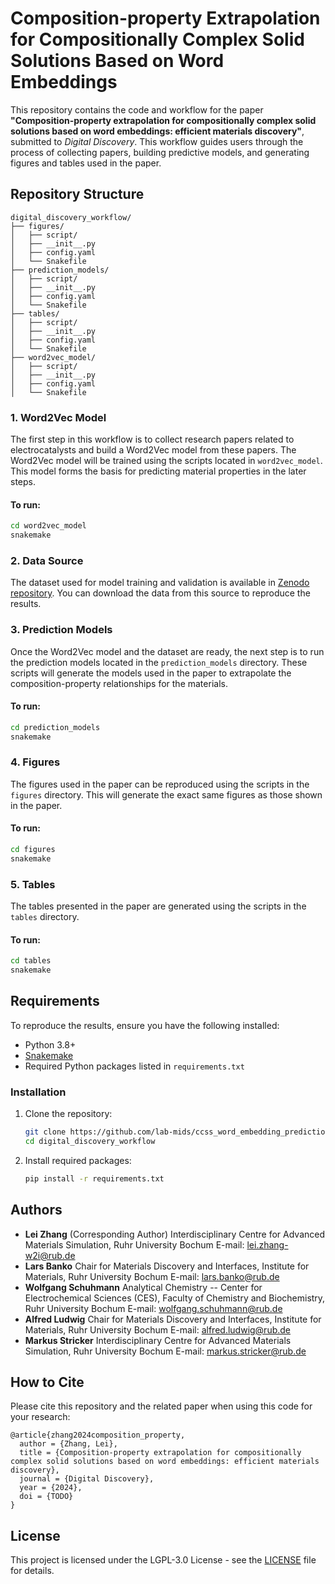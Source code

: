 
# Composition-property Extrapolation for Compositionally Complex Solid Solutions Based on Word Embeddings

This repository contains the code and workflow for the paper **"Composition-property extrapolation for compositionally complex solid solutions based on word embeddings: efficient materials discovery"**, submitted to *Digital Discovery*. This workflow guides users through the process of collecting papers, building predictive models, and generating figures and tables used in the paper.

## Repository Structure

```plaintext
digital_discovery_workflow/
├── figures/
│   ├── script/
│   ├── __init__.py
│   ├── config.yaml
│   └── Snakefile
├── prediction_models/
│   ├── script/
│   ├── __init__.py
│   ├── config.yaml
│   └── Snakefile
├── tables/
│   ├── script/
│   ├── __init__.py
│   ├── config.yaml
│   └── Snakefile
├── word2vec_model/
│   ├── script/
│   ├── __init__.py
│   ├── config.yaml
│   └── Snakefile
```

### 1. **Word2Vec Model**

The first step in this workflow is to collect research papers related to electrocatalysts and build a Word2Vec model from these papers. The Word2Vec model will be trained using the scripts located in `word2vec_model`. This model forms the basis for predicting material properties in the later steps.

#### To run:
```bash
cd word2vec_model
snakemake
```

### 2. **Data Source**

The dataset used for model training and validation is available in [Zenodo repository](https://doi.org/TODO). You can download the data from this source to reproduce the results.

### 3. **Prediction Models**

Once the Word2Vec model and the dataset are ready, the next step is to run the prediction models located in the `prediction_models` directory. These scripts will generate the models used in the paper to extrapolate the composition-property relationships for the materials.

#### To run:
```bash
cd prediction_models
snakemake
```

### 4. **Figures**

The figures used in the paper can be reproduced using the scripts in the `figures` directory. This will generate the exact same figures as those shown in the paper.

#### To run:
```bash
cd figures
snakemake
```

### 5. **Tables**

The tables presented in the paper are generated using the scripts in the `tables` directory.

#### To run:
```bash
cd tables
snakemake
```

## Requirements

To reproduce the results, ensure you have the following installed:

- Python 3.8+
- [Snakemake](https://snakemake.readthedocs.io/)
- Required Python packages listed in `requirements.txt`

### Installation

1. Clone the repository:
   ```bash
   git clone https://github.com/lab-mids/ccss_word_embedding_prediction.git
   cd digital_discovery_workflow
   ```

2. Install required packages:
   ```bash
   pip install -r requirements.txt
   ```

## Authors

- **Lei Zhang** (Corresponding Author)
  Interdisciplinary Centre for Advanced Materials Simulation, Ruhr University Bochum
  E-mail: [lei.zhang-w2i@rub.de](mailto:lei.zhang-w2i@rub.de)
- **Lars Banko**
  Chair for Materials Discovery and Interfaces, Institute for Materials, Ruhr University Bochum
  E-mail: [lars.banko@rub.de](mailto:lars.banko@rub.de)
- **Wolfgang Schuhmann**
  Analytical Chemistry -- Center for Electrochemical Sciences (CES), Faculty of Chemistry and Biochemistry, Ruhr University Bochum
  E-mail: [wolfgang.schuhmann@rub.de](mailto:wolfgang.schuhmann@rub.de)
- **Alfred Ludwig**
  Chair for Materials Discovery and Interfaces, Institute for Materials, Ruhr University Bochum
  E-mail: [alfred.ludwig@rub.de](mailto:alfred.ludwig@rub.de)
- **Markus Stricker**
  Interdisciplinary Centre for Advanced Materials Simulation, Ruhr University Bochum
  E-mail: [markus.stricker@rub.de](mailto:markus.stricker@rub.de)


## How to Cite

Please cite this repository and the related paper when using this code for your research:

```
@article{zhang2024composition_property,
  author = {Zhang, Lei},
  title = {Composition-property extrapolation for compositionally complex solid solutions based on word embeddings: efficient materials discovery},
  journal = {Digital Discovery},
  year = {2024},
  doi = {TODO}
}
```

## License

This project is licensed under the LGPL-3.0 License - see the [LICENSE](LICENSE) file for details.